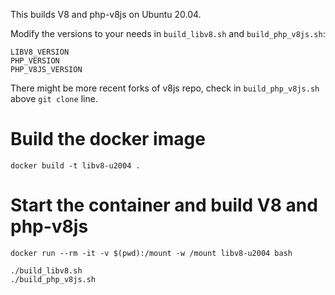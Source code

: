 This builds V8 and php-v8js on Ubuntu 20.04.

Modify the versions to your needs in `build_libv8.sh` and `build_php_v8js.sh`:
```
LIBV8_VERSION
PHP_VERSION
PHP_V8JS_VERSION
```

There might be more recent forks of v8js repo, check in `build_php_v8js.sh` above `git clone` line.

# Build the docker image
```
docker build -t libv8-u2004 .
```

# Start the container and build V8 and php-v8js
```
docker run --rm -it -v $(pwd):/mount -w /mount libv8-u2004 bash

./build_libv8.sh
./build_php_v8js.sh

```

